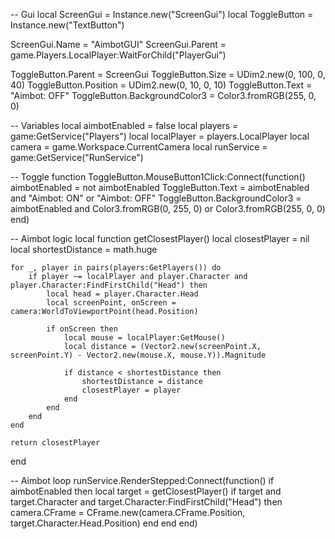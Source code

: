 -- Gui
local ScreenGui = Instance.new("ScreenGui")
local ToggleButton = Instance.new("TextButton")

ScreenGui.Name = "AimbotGUI"
ScreenGui.Parent = game.Players.LocalPlayer:WaitForChild("PlayerGui")

ToggleButton.Parent = ScreenGui
ToggleButton.Size = UDim2.new(0, 100, 0, 40)
ToggleButton.Position = UDim2.new(0, 10, 0, 10)
ToggleButton.Text = "Aimbot: OFF"
ToggleButton.BackgroundColor3 = Color3.fromRGB(255, 0, 0)

-- Variables
local aimbotEnabled = false
local players = game:GetService("Players")
local localPlayer = players.LocalPlayer
local camera = game.Workspace.CurrentCamera
local runService = game:GetService("RunService")

-- Toggle function
ToggleButton.MouseButton1Click:Connect(function()
    aimbotEnabled = not aimbotEnabled
    ToggleButton.Text = aimbotEnabled and "Aimbot: ON" or "Aimbot: OFF"
    ToggleButton.BackgroundColor3 = aimbotEnabled and Color3.fromRGB(0, 255, 0) or Color3.fromRGB(255, 0, 0)
end)

-- Aimbot logic
local function getClosestPlayer()
    local closestPlayer = nil
    local shortestDistance = math.huge

    for _, player in pairs(players:GetPlayers()) do
        if player ~= localPlayer and player.Character and player.Character:FindFirstChild("Head") then
            local head = player.Character.Head
            local screenPoint, onScreen = camera:WorldToViewportPoint(head.Position)

            if onScreen then
                local mouse = localPlayer:GetMouse()
                local distance = (Vector2.new(screenPoint.X, screenPoint.Y) - Vector2.new(mouse.X, mouse.Y)).Magnitude

                if distance < shortestDistance then
                    shortestDistance = distance
                    closestPlayer = player
                end
            end
        end
    end

    return closestPlayer
end

-- Aimbot loop
runService.RenderStepped:Connect(function()
    if aimbotEnabled then
        local target = getClosestPlayer()
        if target and target.Character and target.Character:FindFirstChild("Head") then
            camera.CFrame = CFrame.new(camera.CFrame.Position, target.Character.Head.Position)
        end
    end
end)

